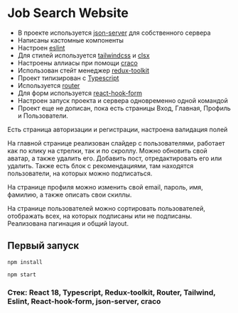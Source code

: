 # Job Search Website

* В проекте используется [json-server](https://www.npmjs.com/package/json-server) для собственного сервера
* Написаны кастомные компоненты
* Настроен [eslint](https://eslint.org/)
* Для стилей используется [tailwindcss](https://tailwindcss.com/) и [clsx](https://www.npmjs.com/package/clsx)
* Настроены аллиасы при помощи [craco](https://craco.js.org/)
* Использован стейт менеджер [redux-toolkit](https://redux-toolkit.js.org/)
* Проект типизирован с [Typescript](https://www.typescriptlang.org/)
* Используется [router](https://reactrouter.com/)
* Для форм используется [react-hook-form](https://react-hook-form.com/)
* Настроен запуск проекта и сервера одновременно одной командой
* Проект еще не дописан, пока есть страницы Вход, Главная, Профиль и Пользователи.

Есть страница авторизации и регистрации, настроена валидация полей

На главной странице реализован слайдер с пользователями, работает как по клику на стрелки, так и по скроллу.
Можно обновить свой аватар, а также удалить его. Добавить пост, отредактировать его или удалить. Также есть блок с рекомендациями, там находятся пользователи, на которых можно подписаться.

На странице профиля можно изменить свой email, пароль, имя, фамилию, а также описать свои скиллы.

На странице пользователей можно сортировать пользователей, отображать всех, на которых подписаны или не подписаны.
Реализована пагинация и общий layout.

## Первый запуск

```
npm install
```

```
npm start
```

### Стек: React 18, Typescript, Redux-toolkit, Router, Tailwind, Eslint, React-hook-form, json-server, craco



